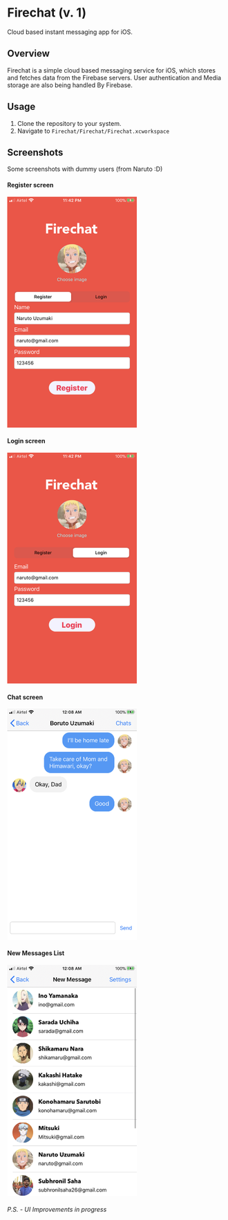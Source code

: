 # Firechat (v. 1)

Cloud based instant messaging app for iOS.

## Overview

Firechat is a simple cloud based messaging service for iOS, which stores and fetches data from the Firebase servers. User authentication and Media storage are also being handled By Firebase. 

## Usage

1. Clone the repository to your system. 
2. Navigate to ```Firechat/Firechat/Firechat.xcworkspace ```

## Screenshots

Some screenshots with dummy users (from Naruto :D)

#### Register screen

<img src="screenshots/register-screen.PNG" width=300>

#### Login screen

<img src="screenshots/login-screen.PNG" width=300>

#### Chat screen

<img src="screenshots/chat-screen.PNG" width=300>

#### New Messages List

<img src="screenshots/new-messages-screen.PNG" width=300>

###### P.S. - UI Improvements in progress
